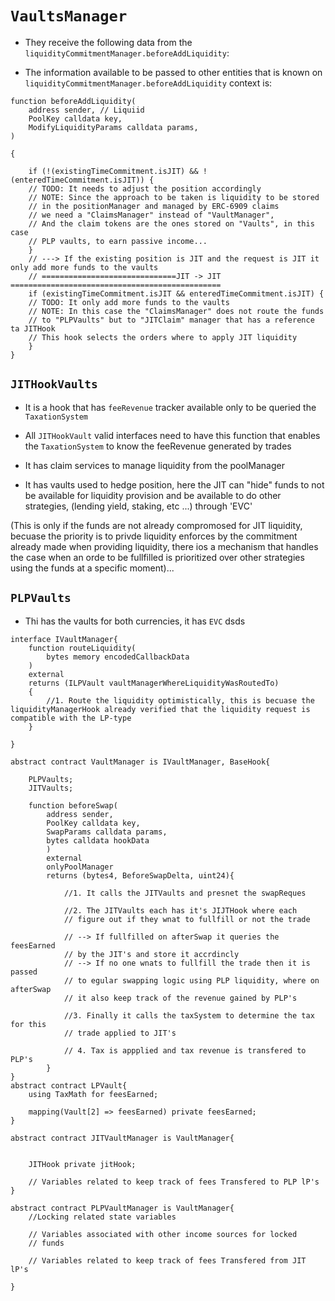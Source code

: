 # `VaultsManager`

- They receive the following data from the `liquidityCommitmentManager.beforeAddLiquidity`:

- The information available to be passed to other entities that is known on `liquidityCommitmentManager.beforeAddLiquidity` context is:

```solidity
function beforeAddLiquidity(
    address sender, // Liquiid
    PoolKey calldata key,
    ModifyLiquidityParams calldata params,    
)

{
 
    if (!(existingTimeCommitment.isJIT) && !(enteredTimeCommitment.isJIT)) {
    // TODO: It needs to adjust the position accordingly
    // NOTE: Since the approach to be taken is liquidity to be stored
    // in the positionManager and managed by ERC-6909 claims
    // we need a "ClaimsManager" instead of "VaultManager",
    // And the claim tokens are the ones stored on "Vaults", in this case
    // PLP vaults, to earn passive income...
    }
    // ---> If the existing position is JIT and the request is JIT it only add more funds to the vaults
    // ==============================JIT -> JIT ===============================================
    if (existingTimeCommitment.isJIT && enteredTimeCommitment.isJIT) {
    // TODO: It only add more funds to the vaults
    // NOTE: In this case the "ClaimsManager" does not route the funds
    // to "PLPVaults" but to "JITClaim" manager that has a reference ta JITHook
    // This hook selects the orders where to apply JIT liquidity
    }
}
```

## `JITHookVaults`

- It is a hook that has `feeRevenue` tracker available only to be queried the `TaxationSystem`

- All `JITHookVault` valid interfaces need to have this function that enables the `TaxationSystem` to know the feeRevenue generated by trades

- It has claim services to manage liquidity from the poolManager

- It has vaults used to hedge position, here the JIT can "hide" funds to not be available for liquidity provision and be available to do other strategies, (lending yield, staking, etc ...) through 'EVC'

(This is only if the funds are not already compromosed for JIT liquidity, becuase the priority is to privde liquidity enforces by the commitment already made when providing liquidity, there ios a mechanism
that handles the case when an orde to be fullfilled is prioritized over other strategies using the funds at a specific moment)...


## `PLPVaults`
- Thi has the vaults for both currencies, it has `EVC` 
dsds
```solidity
interface IVaultManager{
    function routeLiquidity(
        bytes memory encodedCallbackData
    )
    external 
    returns (ILPVault vaultManagerWhereLiquidityWasRoutedTo)
    {
        //1. Route the liquidity optimistically, this is becuase the liquidityManagerHook already verified that the liquidity request is compatible with the LP-type
    }

}

abstract contract VaultManager is IVaultManager, BaseHook{
    
    PLPVaults;
    JITVaults;

    function beforeSwap(
        address sender,
        PoolKey calldata key, 
        SwapParams calldata params,
        bytes calldata hookData
        )
        external
        onlyPoolManager
        returns (bytes4, BeforeSwapDelta, uint24){
            
            //1. It calls the JITVaults and presnet the swapReques
            
            //2. The JITVaults each has it's JIJTHook where each
            // figure out if they wnat to fullfill or not the trade
            
            // --> If fullfilled on afterSwap it queries the feesEarned
            // by the JIT's and store it accrdincly
            // --> If no one wnats to fullfill the trade then it is passed 
            // to egular swapping logic using PLP liquidity, where on afterSwap 
            // it also keep track of the revenue gained by PLP's

            //3. Finally it calls the taxSystem to determine the tax for this
            // trade applied to JIT's
            
            // 4. Tax is appplied and tax revenue is transfered to PLP's 
        }
}
abstract contract LPVault{
    using TaxMath for feesEarned;

    mapping(Vault[2] => feesEarned) private feesEarned;
}

abstract contract JITVaultManager is VaultManager{
    

    JITHook private jitHook;
    
    // Variables related to keep track of fees Transfered to PLP lP's
}

abstract contract PLPVaultManager is VaultManager{
    //Locking related state variables

    // Variables associated with other income sources for locked
    // funds

    // Variables related to keep track of fees Transfered from JIT lP's

}

```
